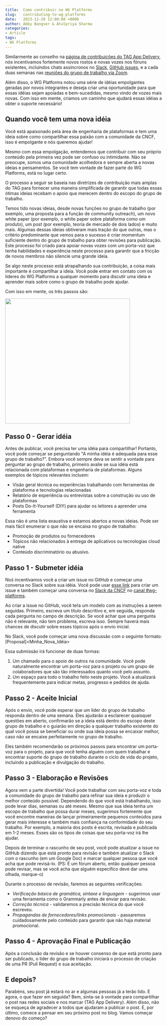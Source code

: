 ```yaml
---
title:  Como contribuir no WG Platforms
slug:   contributing-to-wg-platforms
date:   2023-12-20 12:00:00 +0000
author: Abby Bangser & Atulpriya Sharma
categories:
- Article
tags:
- WG Platforms
---
```


Similarmente ao conselho na [página de contribuições do TAG App Delivery](https://tag-app-delivery.cncf.io/contribute/), nós incentivamos fortemente novos rostos e novas vozes nos fóruns existentes, incluindos chats assíncronos no [Slack](https://cloud-native.slack.com/archives/C020RHD43BP), [GitHub issues](https://github.com/cncf/tag-app-delivery/issues), e a cada duas semanas nas [reuniões do grupo de trabalho via Zoom](https://zoom.us/j/7276783015?pwd=R0RJMkRzQ1ZjcmE0WERGcTJTOEVyUT09).

Além disso, o WG Platforms notou uma série de idéias empolgantes geradas por novos integrantes e deseja criar uma oportunidade para que essas idéias sejam apoiadas e bem-sucedidas, mesmo vindo de vozes mais novas. Com isso em mente, criamos um caminho que ajudará essas idéias a obter o suporte necessário!

## Quando você tem uma nova idéia

Você está apaixonado pela área de engenharia de plataformas e tem uma ideia sobre como compartilhar essa paixão com a comunidade da CNCF, isso é empolgante e nós queremos ajudar!

Mesmo com essa empolgação, entendemos que contribuir com seu próprio conteúdo pela primeira vez pode ser confuso ou intimidante. Não se preocupe, somos uma comunidade acolhedora e sempre aberta a novas ideias e pensamentos. Se você tem vontade de fazer parte do WG Platforms, está no lugar certo.


O processo a seguir se baseia nas diretrizes de contribuição mais amplas do TAG para fornecer uma maneira simplificada de garantir que todas essas ótimas ideias recebam o apoio que merecem dentro do escopo do grupo de trabalho.

Temos tido novas ideias, desde novas funções no grupo de trabalho (por exemplo, uma proposta para a função de community outreach), um novo white paper (por exemplo, o white paper sobre plataforma como um produto), um post (por exemplo, teoria de mercado de dois lados) e muito mais. Algumas dessas ideias obtiveram mais tração do que outras, mas o critério predominante que vemos para o sucesso é criar momentum suficiente dentro do grupo de trabalho para obter revisões para publicação. Este processo foi criado para apoiar novas vozes com um porta-voz que tenha habilidades e experiência neste processo para garantir que a fricção de novos membros não silencie uma grande ideia.

Se algo neste processo está atrapalhando sua contribuição, a coisa mais importante é compartilhar a ideia. Você pode entrar em contato com os líderes do WG Platforms a qualquer momento para discutir uma ideia e aprender mais sobre como o grupo de trabalho pode ajudar.

Com isso em mente, os três passos são:

<img src="../assets/platforms-contribution-stages.jpg" width=400px />

## Passo 0 - Gerar idéia

Antes de publicar, você precisa ter uma idéia para compartilhar! Portanto, você pode começar se perguntando "A minha idéia é adequada para esse grupo de trabalho?". Embora você sempre deva se sentir a vontade para perguntar ao grupo de trabalho, primeiro avalie se sua idéia está relacionada com plataformas e engenharia de plataformas. Alguns exemplos de tópicos relevantes incluem:

* Visão geral técnica ou experiências trabalhando com ferramentas de plataforma e tecnologias relacionadas
* Relatório de experiência ou entrevistas sobre a construção ou uso de plataformas
* Posts Do-It-Yourself (DIY) para ajudar os leitores a aprender uma ferramenta

Essa não é uma lista exaustiva e estamos abertos a novas ideias. Pode ser mais fácil enumerar o que não se encaixa no grupo de trabalho:

* Promoção de produtos ou fornecedores
* Tópicos não relacionados à entrega de aplicativos ou tecnologias cloud native
* Conteúdo discriminatório ou abusivo.

## Passo 1 - Submeter idéia

Noś incentivamos você a criar um issue no GitHub e começar uma conversa no Slack sobre sua idéia. Você pode usar [esse link](https://github.com/cncf/tag-app-delivery/issues/new?template=community-contribution.md) para criar um issue e também começar uma conversa no [Slack da CNCF](https://communityinviter.com/apps/cloud-native/cncf) no [canal #wg-platforms](https://cloud-native.slack.com/archives/C020RHD43BP).

Ao criar a issue no GitHub, você teŕa um modelo com as instruções a serem seguidas. Primeiro, escreva um título descritivo e, em seguida, responda cada pergunta no campo de descrição. Se você achar que uma pergunta não é relevante, não tem problema, escreva isso. Sempre haverá mais chances de discutir sobre esses tópicos após o envio inicial.

No Slack, você pode começar uma nova discussão com o seguinte formato: [Proposal]<Minha_Nova_Idéia>

Essa submissão irá funcionar de duas formas:

1. Um chamado para o apoio de outros na comunidade. Você pode naturalmente encontrar um porta-voz para o projeto ou um grupo de colaboradores que são tão interessados quanto você pelo assunto.
1. Um espaço para todo o trabalho feito neste projeto. Você a atualizará frequentemente para indicar metas, progresso e pedidos de ajuda.

## Passo 2 - Aceite Inicial

Após o envio, você pode esperar que um líder do grupo de trabalho responda dentro de uma semana. Eles ajudarão a esclarecer quaisquer questões em aberto, confirmarão se a ideia está dentro do escopo deste grupo de trabalho e o guiarão em direção a qualquer trabalho existente do qual você possa se beneficiar ou onde sua ideia possa se encaixar melhor, caso não se encaixe perfeitamente no grupo de trabalho.

Eles também recomendarão os próximos passos para encontrar um porta-voz para o projeto, para que você tenha alguém com quem trabalhar e encontrar suporte do grupo de trabalho durante o ciclo de vida do projeto, incluindo a publicação e divulgação do trabalho.

## Passo 3 - Elaboração e Revisões

Agora vem a parte divertida! Você pode trabalhar com seu porta-voz e toda a comunidade do grupo de trabalho para refinar sua ideia e produzir o melhor conteúdo possível. Dependendo do que você está trabalhando, isso pode levar dias, semanas ou até meses. Mesmo que sua ideia tenha um escopo de trabalho que possa durar meses, sugerimos fortemente que você encontre maneiras de lançar primeiramente pequenos conteúdos para gerar mais interesse e também mais confiança na conformidade do seu trabalho. Por exemplo, a maioria dos posts é escrita, revisada e publicada em 1-2 meses. Esses são os tipos de coisas que seu porta-voz irá lhe ajudar.

Depois de terminar o rascunho de seu post, você pode atualizar a issue no GitHub dizendo que está pronto para revisão e também atualizar o Slack com o rascunho (em um Google Doc) e marcar qualquer pessoa que você acha que pode revisá-lo. (PS: É um fórum aberto, então qualquer pessoa pode revisar, mas se você acha que alguém específico deve dar uma olhada, marque-o)

Durante o processo de revisão, faremos as seguintes verificações:

* _Verificação básica de gramática, sintaxe e linguagem_ - sugerimos usar uma ferramenta como o Grammarly antes de enviar para revisão.
* _Correção técnica_ - validaremos a precisão técnica do que você escreveu.
* _Propagandas de fornecedores/links promocionais_ - passaremos cuidadosamente pelo conteúdo para garantir que não haja material promocional.

## Passo 4 - Aprovação Final e Publicação

Após a conclusão da revisão e se houver consenso de que está pronto para ser publicado, o líder do grupo de trabalho iniciará o processo de criação de uma PR (Pull Request) e sua aceitação.

## E depois?

Parabéns, seu post já estará no ar e algumas pessoas já a terão lido. E agora, o que fazer em seguida? Bem, sinta-se à vontade para compartilhar o post nas redes sociais e nos marcar (TAG App Delivery). Além disso, não se esqueça de agradecer a todos que ajudaram a publicar o post. E, por último, comece a pensar em seu próximo post no blog. Vamos começar denovo do começo?
